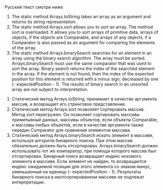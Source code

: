 Русский текст смотри ниже

<ol>
<li>
The static method Arrays.toString takes an array as an argument and returns its string representation.
</li>
<li>
The static method Arrays.sort allows you to sort an array. The method sort is overloaded. It allows you to sort arrays of primitive data, arrays of objects, if the objects are Comparable, and arrays of any objects, if a Comparator is also passed as an argument for comparing the elements of the array.
</li>
<li>
The static method Arrays.binarySearch searches for an element in an array using the binary search algorithm. The array must be sorted. Arrays.binarySearch must use the same comparator that was used to sort the array. Binary search returns the index of the searched element in the array. If the element is not found, then the index of the expected position for this element is returned with a minus sign, decreased by one (- expectedPosition - 1). The results of binary search in an unsorted array are not subject to interpretation.
</li>
</ol>

<ol>
<li>
Статический метод Arrays.toString, принимает в качестве аргумента массив, и возвращает его стринговое представление.
</li>
<li>
Статический метод Arrays.sort позволяет сортировать массив. Метод sort перегружен. 
Он позволяет сортировать массивы примитывный данных, массивы объектов, если объекты Comparable, и массивы любых объектов, если в качестве аргумента также передан Comparator для сравнения элементов массива.
</li>
<li>
Статический метод Arrays.binarySearch искать элемент в массиве, используя алгоритм бинарного поиска. 
При этом массив обязательно должен быть отсортирован. Arrays.binarySearch должен использовать тот же компаратор, 
при помощи которого массив был отсортирован. Бинарный поиск возвращает индекс искомого элемента в массиве. 
Если элемент не найден, то возвращается индекс ожидаемой позиции для этого элемента со знаком минус, 
уменьшенный на еденицу (- expectedPosition - 1). 
Результаты бинарного поиска в неотсортированном массиве не подлежат интерпретации.
</li>
</ol>